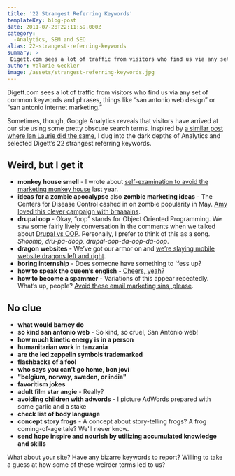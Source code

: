 ```yaml
---
title: '22 Strangest Referring Keywords'
templateKey: blog-post
date: 2011-07-28T22:11:59.000Z
category: 
  -Analytics, SEM and SEO
alias: 22-strangest-referring-keywords
summary: > 
 Digett.com sees a lot of traffic from visitors who find us via any set of common keywords and phrases, things like "san antonio web design" or “san antonio internet marketing.” Sometimes, though, Google Analytics reveals that visitors have arrived at our site using some pretty obscure search terms. Inspired by a similar post where Ian Laurie did the same, I dug into the dark depths of Analytics and selected Digett’s 22 strangest referring keywords.
author: Valarie Geckler
image: /assets/strangest-referring-keywords.jpg
---
```


Digett.com sees a lot of traffic from visitors who find us via any set of common keywords and phrases, things like “san antonio web design” or “san antonio internet marketing.”

Sometimes, though, Google Analytics reveals that visitors have arrived at our site using some pretty obscure search terms. Inspired by [a similar post where Ian Laurie did the same](https://www.portent.com/blog/random/my_weirdest_referring_keywords.htm), I dug into the dark depths of Analytics and selected Digett’s 22 strangest referring keywords.

Weird, but I get it
-------------------

*   **monkey house smell** - I wrote about [self-examination to avoid the marketing monkey house](/2010/05/05/avoid-marketing-monkey-house) last year.
*   **ideas for a zombie apocalypse** also **zombie marketing ideas** - The Centers for Disease Control cashed in on zombie popularity in May. [Amy loved this clever campaign with braaaains](/blog/06/06/2011/creative-marketing-ideas-zombie-apocalypse).
*   **drupal oop** - Okay, “oop” stands for Object Oriented Programming. We saw some fairly lively conversation in the comments when we talked about [Drupal vs OOP](/2010/04/26/object-oriented-approach-drupal-module-development). Personally, I prefer to think of this as a song. _Shoomp, dru-pa-doop, drupal-oop-da-oop-da-oop_.
*   **dragon websites** - We’ve got our armor on and [we’re slaying mobile website dragons left and right](/blog/03/11/2011/slaying-mobile-website-dragon-your-website-ready-mobile). 
*   **boring internship** - Does someone have something to 'fess up?
*   **how to speak the queen’s english** - [Cheers, yeah](/2009/02/10/speak-queens-english)?
*   **how to become a spammer** - Variations of this appear repeatedly. What’s up, people? [Avoid these email marketing sins, please](/blog/06/09/2011/email-marketing-what-am-i-doing-wrong).

No clue
-------

*   **what would barney do**
*   **so kind san antonio web** - So kind, so cruel, San Antonio web!
*   **how much kinetic energy is in a person**
*   **humanitarian work in tanzania**
*   **are the led zeppelin symbols trademarked**
*   **flashbacks of a fool**
*   **who says you can't go home, bon jovi**
*   **"belgium, norway, sweden, or india"**
*   **favoritism jokes**
*   **adult film star angie** - Really?
*   **avoiding children with adwords** - I picture AdWords prepared with some garlic and a stake
*   **check list of body language**
*   **concept story frogs** \- A concept about story-telling frogs? A frog coming-of-age tale? We'll never know.
*   **send hope inspire and nourish by utilizing accumulated knowledge and skills**

What about your site? Have any bizarre keywords to report? Willing to take a guess at how some of these weirder terms led to us?